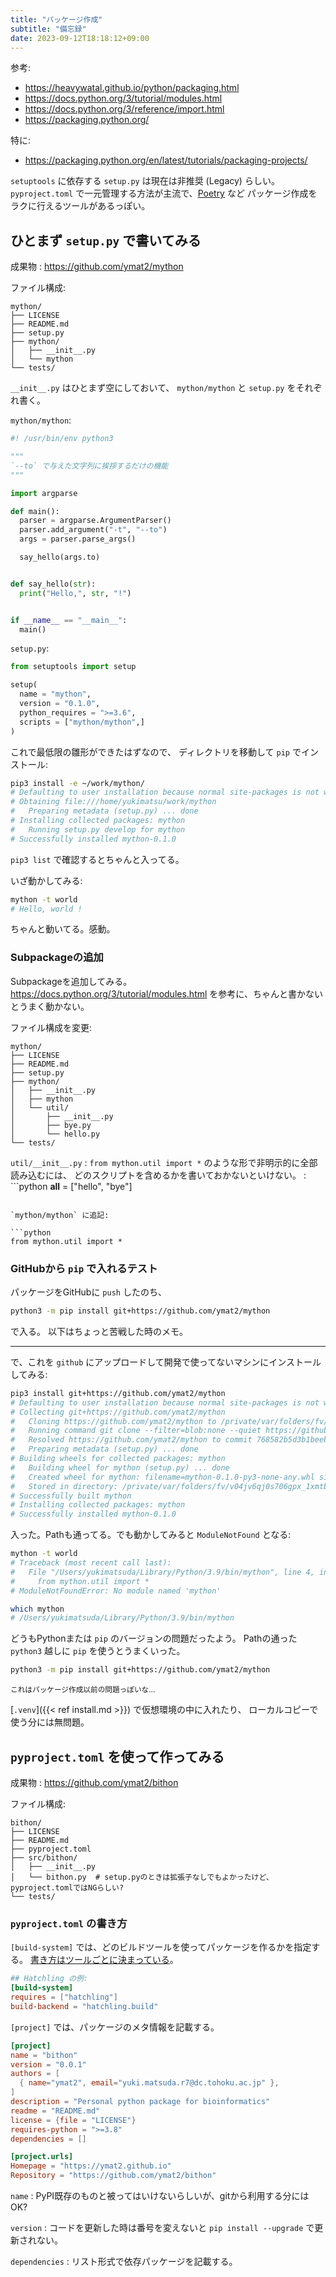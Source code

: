 ```yaml
---
title: "パッケージ作成"
subtitle: "備忘録"
date: 2023-09-12T18:18:12+09:00
---
```


参考:
- https://heavywatal.github.io/python/packaging.html
- https://docs.python.org/3/tutorial/modules.html
- https://docs.python.org/3/reference/import.html
- https://packaging.python.org/

特に:
- https://packaging.python.org/en/latest/tutorials/packaging-projects/


`setuptools` に依存する `setup.py` は現在は非推奨 (Legacy) らしい。
`pyproject.toml` で一元管理する方法が主流で、[Poetry](https://python-poetry.org/) など
パッケージ作成をラクに行えるツールがあるっぽい。


## ひとまず `setup.py` で書いてみる

成果物
: https://github.com/ymat2/mython

ファイル構成:

```
mython/
├── LICENSE
├── README.md
├── setup.py
├── mython/
│   ├── __init__.py
│   └── mython
└── tests/
```

`__init__.py` はひとまず空にしておいて、
`mython/mython` と `setup.py` をそれぞれ書く。

`mython/mython`:

```python
#! /usr/bin/env python3

"""
`--to` で与えた文字列に挨拶するだけの機能
"""

import argparse

def main():
  parser = argparse.ArgumentParser()
  parser.add_argument("-t", "--to")
  args = parser.parse_args()

  say_hello(args.to)


def say_hello(str):
  print("Hello,", str, "!")


if __name__ == "__main__":
  main()
```

`setup.py`:

```python
from setuptools import setup

setup(
  name = "mython",
  version = "0.1.0",
  python_requires = ">=3.6",
  scripts = ["mython/mython",]
)
```


これで最低限の雛形ができたはずなので、
ディレクトリを移動して `pip` でインストール:

```sh
pip3 install -e ~/work/mython/
# Defaulting to user installation because normal site-packages is not writeable
# Obtaining file:///home/yukimatsu/work/mython
#   Preparing metadata (setup.py) ... done
# Installing collected packages: mython
#   Running setup.py develop for mython
# Successfully installed mython-0.1.0
```

`pip3 list` で確認するとちゃんと入ってる。

いざ動かしてみる:

```sh
mython -t world
# Hello, world !
```

ちゃんと動いてる。感動。

### Subpackageの追加

Subpackageを追加してみる。
https://docs.python.org/3/tutorial/modules.html を参考に、ちゃんと書かないとうまく動かない。

ファイル構成を変更:

```
mython/
├── LICENSE
├── README.md
├── setup.py
├── mython/
│   ├── __init__.py
│   ├── mython
│   └── util/
│       ├── __init__.py
│       ├── bye.py
│       └── hello.py
└── tests/
```

`util/__init__.py`
: `from mython.util import *` のような形で非明示的に全部読み込むには、
  どのスクリプトを含めるかを書いておかないといけない。
: ```python
  __all__ = ["hello", "bye"]
  ```

`mython/mython` に追記:

```python
from mython.util import *
```

### GitHubから `pip` で入れるテスト

パッケージをGitHubに `push` したのち、

```sh
python3 -m pip install git+https://github.com/ymat2/mython
```

で入る。
以下はちょっと苦戦した時のメモ。

***

で、これを `github` にアップロードして開発で使ってないマシンにインストールしてみる:

```sh
pip3 install git+https://github.com/ymat2/mython
# Defaulting to user installation because normal site-packages is not writeable
# Collecting git+https://github.com/ymat2/mython
#   Cloning https://github.com/ymat2/mython to /private/var/folders/fv/v04jv6qj0s706gpx_1xmtb6h0000gn/T/pip-req-build-wybszzlv
#   Running command git clone --filter=blob:none --quiet https://github.com/ymat2/mython /private/var/folders/fv/v04jv6qj0s706gpx_1xmtb6h0000gn/T/pip-req-build-wybszzlv
#   Resolved https://github.com/ymat2/mython to commit 768582b5d3b1beeb907c7069ad9e1262ceff8e8a
#   Preparing metadata (setup.py) ... done
# Building wheels for collected packages: mython
#   Building wheel for mython (setup.py) ... done
#   Created wheel for mython: filename=mython-0.1.0-py3-none-any.whl size=2184 sha256=e027f1c56c0875027c675bae7ed8e6e930d5eda94ba56a3c89c8ab7a44d5c9cd
#   Stored in directory: /private/var/folders/fv/v04jv6qj0s706gpx_1xmtb6h0000gn/T/pip-ephem-wheel-cache-h9514znu/wheels/ff/f8/78/b8c23ba02469077c837d9d6e6265973e5322a7fae67b897fdf
# Successfully built mython
# Installing collected packages: mython
# Successfully installed mython-0.1.0
```

入った。Pathも通ってる。でも動かしてみると `ModuleNotFound` となる:

```sh
mython -t world
# Traceback (most recent call last):
#   File "/Users/yukimatsuda/Library/Python/3.9/bin/mython", line 4, in <module>
#     from mython.util import *
# ModuleNotFoundError: No module named 'mython'

which mython
# /Users/yukimatsuda/Library/Python/3.9/bin/mython
```

どうもPythonまたは `pip` のバージョンの問題だったよう。
Pathの通った `python3` 越しに `pip` を使うとうまくいった。

```sh
python3 -m pip install git+https://github.com/ymat2/mython
```

<small>これはパッケージ作成以前の問題っぽいな...</small>

[`.venv`]({{< ref install.md >}}) で仮想環境の中に入れたり、
ローカルコピーで使う分には無問題。


## `pyproject.toml` を使って作ってみる

成果物
: https://github.com/ymat2/bithon

ファイル構成:

```
bithon/
├── LICENSE
├── README.md
├── pyproject.toml
├── src/bithon/
│   ├── __init__.py
│   └── bithon.py  # setup.pyのときは拡張子なしでもよかったけど、pyproject.tomlではNGらしい?
└── tests/
```

### `pyproject.toml` の書き方

`[build-system]` では、どのビルドツールを使ってパッケージを作るかを指定する。
[書き方はツールごとに決まっている](https://packaging.python.org/en/latest/tutorials/packaging-projects/#creating-pyproject-toml)。

```toml
## Hatchling の例:
[build-system]
requires = ["hatchling"]
build-backend = "hatchling.build"
```

`[project]` では、パッケージのメタ情報を記載する。

```toml
[project]
name = "bithon"
version = "0.0.1"
authors = [
  { name="ymat2", email="yuki.matsuda.r7@dc.tohoku.ac.jp" },
]
description = "Personal python package for bioinformatics"
readme = "README.md"
license = {file = "LICENSE"}
requires-python = ">=3.8"
dependencies = []

[project.urls]
Homepage = "https://ymat2.github.io"
Repository = "https://github.com/ymat2/bithon"
```

`name`
: PyPI既存のものと被ってはいけないらしいが、gitから利用する分にはOK?

`version`
: コードを更新した時は番号を変えないと
  `pip install --upgrade` で更新されない。

`dependencies`
: リスト形式で依存パッケージを記載する。
